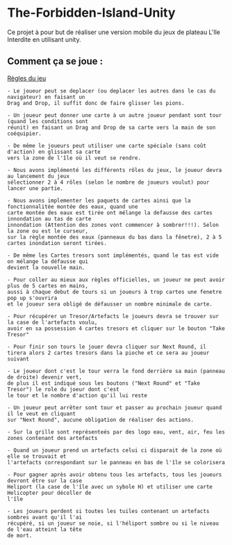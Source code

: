 # The-Forbidden-Island-Unity

Ce projet à pour but de réaliser une version mobile du jeux de plateau L'Ile Interdite en utilisant unity.

## Comment ça se joue :

[Règles du jeu](https://github.com/Guildart/theforbiddenisland/blob/master/regle.pdf "Règles de L'ile Interdite")


    - Le joueur peut se deplacer (ou deplacer les autres dans le cas du navigateur) en faisant un
    Drag and Drop, il suffit donc de faire glisser les pions.
    
    - Un joueur peut donner une carte à un autre joueur pendant sont tour (quand les conditions sont
    réunit) en faisant un Drag and Drop de sa carte vers la main de son coéquipier.
    
    - De même le joueurs peut utiliser une carte spéciale (sans coût d'action) en glissant sa carte
    vers la zone de l'île où il veut se rendre.
    
    - Nous avons implémenté les différents rôles du jeux, le joueur devra au lancement du jeux
    sélectionner 2 à 4 rôles (selon le nombre de joueurs voulut) pour lancer une partie.
    
    - Nous avons implementer les paquets de cartes ainsi que la fonctionnalitée montée des eaux, quand une
    carte montée des eaux est tirée ont mélange la defausse des cartes innondation au tas de carte
    innondation (Attention des zones vont commencer à sombrer!!!). Selon la zone ou est le curseur,
    sur la règle montée des eaux (panneaux du bas dans la fênetre), 2 à 5 cartes inondation seront tirées.
    
    - De même les Cartes tresors sont implémentés, quand le tas est vide on mélange la défausse qui
    devient la nouvelle main.
    
    - Pour coller au mieux aux règles officielles, un joueur ne peut avoir plus de 5 cartes en mains,
    aussi à chaque debut de tours si un joueurs à trop cartes une fenetre pop up s'ouvrira 
    et le joueur sera obligé de défausser un nombre minimale de carte.
    
    - Pour récupérer un Tresor/Artefacts le joueurs devra se trouver sur la case de l'artefacts voulu,
    avoir en sa possession 4 cartes tresors et cliquer sur le bouton "Take Tresor"
    
    - Pour finir son tours le jouer devra cliquer sur Next Round, il
    tirera alors 2 cartes tresors dans la pioche et ce sera au joueur suivant
    
    - Le joueur dont c'est le tour verra le fond derrière sa main (panneau de droite) devenir vert,
    de plus il est indiqué sous les boutons ("Next Round" et "Take Tresor") le role du joeur dont c'est
    le tour et le nombre d'action qu'il lui reste
    
    - Un joueur peut arrêter sont tour et passer au prochain joueur quand il le veut en cliquant
    sur "Next Round", aucune obligation de réaliser des actions.
    
    - Sur la grille sont représenteés par des logo eau, vent, air, feu les zones contenant des artefacts

    - Quand un joueur prend un artefacts celui ci disparait de la zone où elle se trouvait et
    l'artefacts correspondant sur le panneau en bas de l'île se colorisera
    
    - Pour gagner après avoir obtenu tous les artefacts, tous les joueurs devront être sur la case
    Heliport (la case de l'île avec un sybole H) et utiliser une carte Helicopter pour décoller de
    l'île
    
    - Les joueurs perdent si toutes les tuiles contenant un artefacts sombres avant qu'il l'ai 
    récupéré, si un joueur se noie, si l'héliport sombre ou si le niveau de l'eau atteint la tête
    de mort.

